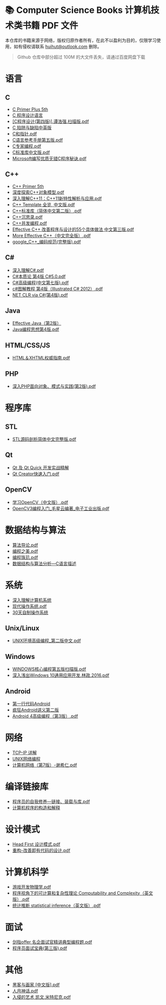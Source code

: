 # 📚 Computer Science Books 计算机技术类书籍 PDF 文件

本仓库的书籍来源于网络，版权归原作者所有，在此不以盈利为目的，仅限学习使用，如有侵权请联系 <huihut@outlook.com> 删除。

> Github 仓库中部分超过 100M 的大文件丢失，请通过百度网盘下载

# 语言

## C

* [C Primer Plus 5th](C%20Primer%20Plus%205th/)
* [C 程序设计语言](C%20程序设计语言/)
* [[C程序设计(第四版)].谭浩强.扫描版.pdf]([C程序设计(第四版)].谭浩强.扫描版.pdf)
* [C 陷阱与缺陷中英版](C%20陷阱与缺陷中英版/)
* [C和指针.pdf](C和指针.pdf)
* [C语言参考手册第五版.pdf](C语言参考手册第五版.pdf)
* [C专家编程.pdf](C专家编程.pdf)
* [C标准库中文版.pdf](C标准库中文版.pdf)
* [Microsoft编写优质无错C程序秘诀.pdf](Microsoft编写优质无错C程序秘诀.pdf)

## C++

* [C++ Primer 5th](C%2B%2B%20Primer%205th/)
* [深度探索C++对象模型.pdf](深度探索C%2B%2B对象模型.pdf)
* [深入理解C++11：C++11新特性解析与应用.pdf](深入理解C%2B%2B11：C%2B%2B11新特性解析与应用.pdf)
* [C++ Template 全览, 中文版.pdf](C%2B%2B%20Template%20全览,%20中文版.pdf)
* [C++标准库（简体中文第二版）.pdf](C%2B%2B标准库（简体中文第二版）.pdf)
* [C++沉思录.pdf](C%2B%2B沉思录.pdf)
* [C++并发编程.pdf](C%2B%2B并发编程.pdf)
* [Effective C++ 改善程序与设计的55个具体做法 中文第三版.pdf](Effective%20C%2B%2B%20改善程序与设计的55个具体做法%20中文第三版.pdf)
* [More Effective C++（中文完全版）.pdf](More%20Effective%20C%2B%2B（中文完全版）.pdf)
* [google_C++_编码规范(完整版).pdf](google_C%2B%2B_编码规范(完整版).pdf)

## C#

* [深入理解C#.pdf](深入理解C%23.pdf)
* [C#本质论 第4版 C#5.0.pdf](C%23本质论%20第4版%20C%235.0.pdf)
* [C#高级编程(中文第七版).pdf](C%23高级编程(中文第七版).pdf)
* [c#图解教程 第4版（Illustrated C# 2012）.pdf](c%23图解教程%20第4版（Illustrated%20C%23%202012）.pdf)
* [NET CLR via C#(第4版).pdf](NET%20CLR%20via%20C%23(第4版).pdf)

## Java

* [Effective Java（第2版）](Effective%20Java（第2版）/)
* [Java编程思想第4版.pdf](Java编程思想第4版.pdf)

## HTML/CSS/JS

* [HTML＆XHTML权威指南.pdf](HTML＆XHTML权威指南.pdf)

## PHP

* [深入PHP面向对象、模式与实践(第2版).pdf](深入PHP面向对象、模式与实践(第2版).pdf)

# 程序库

## STL

* [STL源码剖析简体中文完整版.pdf](STL源码剖析简体中文完整版.pdf)

## Qt

* [Qt 及 Qt Quick 开发实战精解](Qt%20及%20Qt%20Quick%20开发实战精解/)
* [Qt Creator快速入门.pdf](Qt%20Creator快速入门.pdf)

## OpenCV

* [学习OpenCV（中文版）.pdf](学习OpenCV（中文版）.pdf)
* [OpenCV3编程入门_毛星云编著_电子工业出版.pdf](OpenCV3编程入门_毛星云编著_电子工业出版.pdf)

# 数据结构与算法

* [算法导论.pdf](算法导论.pdf)
* [编程之美.pdf](编程之美.pdf)
* [编程珠玑.pdf](编程珠玑.pdf)
* [数据结构与算法分析—C语言描述](数据结构与算法分析—C语言描述/)

# 系统

* [深入理解计算机系统](深入理解计算机系统/)
* [现代操作系统.pdf](现代操作系统.pdf)
* [30天自制操作系统](30天自制操作系统/)

## Unix/Linux

* [UNIX环境高级编程_第二版中文.pdf](UNIX环境高级编程_第二版中文.pdf)

## Windows

* [WINDOWS核心编程第五版扫描版.pdf](WINDOWS核心编程第五版扫描版.pdf)
* [深入浅出Windows 10通用应用开发.林政.2016.pdf](深入浅出Windows%2010通用应用开发.林政.2016.pdf)

## Android

* [第一行代码Android](第一行代码Android/)
* [疯狂Android讲义第二版](疯狂Android讲义第二版/)
* [Android 4高级编程（第3版）.pdf](Android%204高级编程（第3版）.pdf)

# 网络

* [TCP-IP 详解](TCP-IP%20详解/)
* [UNIX网络编程](UNIX网络编程/)
* [计算机网络（第7版）-谢希仁.pdf](计算机网络（第7版）-谢希仁.pdf)

# 编译链接库

* [程序员的自我修养—链接、装载与库.pdf](程序员的自我修养—链接、装载与库.pdf)
* [计算机程序的构造和解释](计算机程序的构造和解释/)

# 设计模式

* [Head First 设计模式.pdf](Head%20First%20设计模式.pdf)
* [重构-改善即有代码的设计.pdf](重构-改善即有代码的设计.pdf)

# 计算机科学

* [游戏开发物理学.pdf](游戏开发物理学.pdf)
* [程序视角下的可计算和复杂性理论 Computability and Complexity（英文版）.pdf](程序视角下的可计算和复杂性理论%20Computability%20and%20Complexity（英文版）.pdf)
* [统计推断 statistical inference（英文版）.pdf](统计推断%20statistical%20inference（英文版）.pdf)

# 面试

* [剑指offer 名企面试官精讲典型编程题.pdf](剑指offer%20名企面试官精讲典型编程题.pdf)
* [程序员面试宝典(第三版).pdf](程序员面试宝典(第三版).pdf)

# 其他

* [黑客与画家 [中文版].pdf](黑客与画家%20[中文版].pdf)
* [人月神话.pdf](人月神话.pdf)
* [入侵的艺术 凯文.米特尼克.pdf](入侵的艺术%20凯文.米特尼克.pdf)
